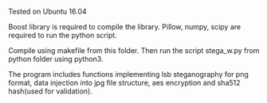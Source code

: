 Tested on Ubuntu 16.04

Boost library is required to compile the library.
Pillow, numpy, scipy are required to run the python script.

Compile using makefile from this folder.
Then run the script stega_w.py from python folder using python3.

The program includes functions implementing lsb steganography for png format,
data injection into jpg file structure, aes encryption and sha512 hash(used for validation).
